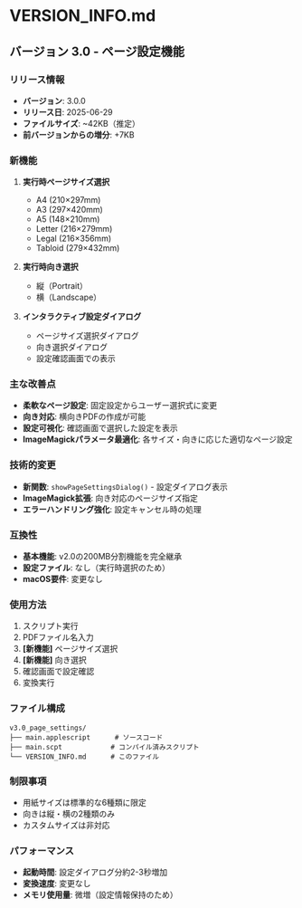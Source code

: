 # VERSION_INFO.md

## バージョン 3.0 - ページ設定機能

### リリース情報
- **バージョン**: 3.0.0
- **リリース日**: 2025-06-29
- **ファイルサイズ**: ~42KB（推定）
- **前バージョンからの増分**: +7KB

### 新機能
1. **実行時ページサイズ選択**
   - A4 (210×297mm)
   - A3 (297×420mm) 
   - A5 (148×210mm)
   - Letter (216×279mm)
   - Legal (216×356mm)
   - Tabloid (279×432mm)

2. **実行時向き選択**
   - 縦（Portrait）
   - 横（Landscape）

3. **インタラクティブ設定ダイアログ**
   - ページサイズ選択ダイアログ
   - 向き選択ダイアログ
   - 設定確認画面での表示

### 主な改善点
- **柔軟なページ設定**: 固定設定からユーザー選択式に変更
- **向き対応**: 横向きPDFの作成が可能
- **設定可視化**: 確認画面で選択した設定を表示
- **ImageMagickパラメータ最適化**: 各サイズ・向きに応じた適切なページ設定

### 技術的変更
- **新関数**: `showPageSettingsDialog()` - 設定ダイアログ表示
- **ImageMagick拡張**: 向き対応のページサイズ指定
- **エラーハンドリング強化**: 設定キャンセル時の処理

### 互換性
- **基本機能**: v2.0の200MB分割機能を完全継承
- **設定ファイル**: なし（実行時選択のため）
- **macOS要件**: 変更なし

### 使用方法
1. スクリプト実行
2. PDFファイル名入力
3. **[新機能]** ページサイズ選択
4. **[新機能]** 向き選択
5. 確認画面で設定確認
6. 変換実行

### ファイル構成
```
v3.0_page_settings/
├── main.applescript      # ソースコード
├── main.scpt            # コンパイル済みスクリプト
└── VERSION_INFO.md      # このファイル
```

### 制限事項
- 用紙サイズは標準的な6種類に限定
- 向きは縦・横の2種類のみ
- カスタムサイズは非対応

### パフォーマンス
- **起動時間**: 設定ダイアログ分約2-3秒増加
- **変換速度**: 変更なし
- **メモリ使用量**: 微増（設定情報保持のため）